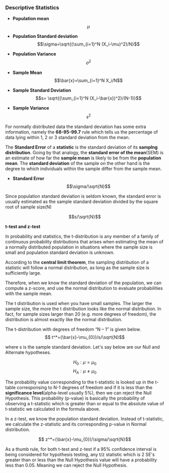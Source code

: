 ### Descriptive Statistics

* **Population mean**$$ \mu $$
* **Population Standard deviation** $$\sigma=\sqrt{(\sum_{i=1}^N (X_i-\mu)^2)/N}$$
* **Population Variance** $$\sigma^2$$

* **Sample Mean** $$\bar{x}=\sum_{i=1}^N X_i/N$$
*  **Sample Standard Deviation** $$s= \sqrt{(\sum_{i=1}^N (X_i-\bar{x})^2)/(N-1)}$$
* **Sample Variance** $$s^2$$

For normally distributed data the standard deviation has some extra information, namely the **68-95-99.7** rule which tells us the percentage of data lying within 1, 2 or 3 standard deviation from the mean.

The **Standard Error** of a **statistic** is the standard deviation of its **samplng distribution**. Going by that analogy, the **standard error of the mean**(SEM) is an estimate of how far the **sample mean** is likely to be from the **population mean**. The **standard deviation** of the sample on the other hand is the degree to which individuals within the sample differ from the sample mean.

* **Standard Error**  $$\sigma/\sqrt{N}$$ 

Since population standard deviation is seldom known, the standard error is usually estimated as the sample standard deviation divided by the square root of sample size(N)

$$s/\sqrt{N}$$

**t-test and z-test**

In probability and statistics, the t-distribution is any member of a family of continuous probability distributions that arises when estimating the mean of a normally distributed population in situations where the sample size is small and population standard deviation is unknown.

According to the **central limit theorem**, the sampling distribution of a statistic will follow a normal distribution, as long as the sample size is sufficiently large.

Therefore, when we know the standard deviation of the population, we can compute a z-score, and use the normal distribution to evaluate probabilities with the sample mean.

The t distribution is used when you have small samples. The larger the sample size, the more the t distribution looks like the normal distribution. In fact, for sample sizes larger than 20 (e.g. more degrees of freedom), the distribution is almost exactly like the normal distribution.

The t-distribution with degrees of freedom “N – 1” is given below.
$$ t^*=(\bar{x}-\mu_{0})/s/\sqrt{N}$$

where s is the sample standard deviation. Let's say below are our Null and Alternate hypotheses.

$$H_{0}: \mu=\mu_{0}$$$$H_{A}: \mu \neq\mu_{0}$$

The probability value corresponding to the t-statistic is looked up in the t-table corresponsing to N-1 degrees of freedom and if it is less than the  **significance level**(alpha-level usually 5%), then we can reject the Null Hypothesis. This probability (p-value) is basically the probability of observing a t-statistic which is greater than or equal to the absolute value of t-statistic we calculated in the formula above.

In a z-test, we know the population standard deviation. Instead of t-statistic, we calculate the z-statistic and its corresponding p-value in Normal distribution.

$$ z^*=(\bar{x}-\mu_{0})/\sigma/\sqrt{N}$$

As a thumb rule, for both t-test and z-test if a 95% confidence interval is being considered for hypothesis testing, any t/z statistic which is 2 SE's greater than or less than the Null Hypothesis value will have a probability less than 0.05. Meaning we can reject the Null Hypothesis.